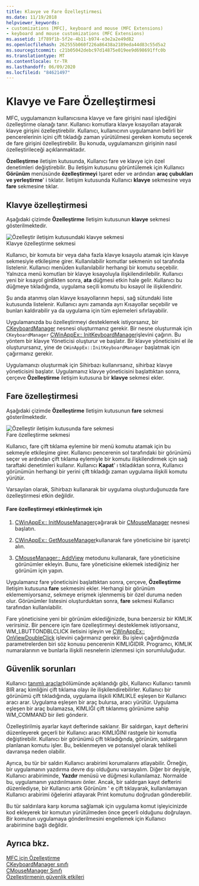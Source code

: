 ```yaml
---
title: Klavye ve Fare Özelleştirmesi
ms.date: 11/19/2018
helpviewer_keywords:
- customizations [MFC], keyboard and mouse (MFC Extensions)
- keyboard and mouse customizations (MFC Extensions)
ms.assetid: 1f789f1b-5f2e-4b11-b974-e3e2a2e49d82
ms.openlocfilehash: 262555b060f226a86438a2189eda44d83c55d5a2
ms.sourcegitcommit: c21b05042debc97d14875e019ee9d698691ffc0b
ms.translationtype: MT
ms.contentlocale: tr-TR
ms.lasthandoff: 06/09/2020
ms.locfileid: "84621497"
---
```

# <a name="keyboard-and-mouse-customization"></a>Klavye ve Fare Özelleştirmesi

MFC, uygulamanızın kullanıcısına klavye ve fare girişini nasıl işlediğini özelleştirme olanağı tanır. Kullanıcı komutlara klavye kısayolları atayarak klavye girişini özelleştirebilir. Kullanıcı, kullanıcının uygulamanın belirli bir pencerelerinin içini çift tıkladığı zaman yürütülmesi gereken komutu seçerek de fare girişini özelleştirebilir. Bu konuda, uygulamanızın girişinin nasıl özelleştirileceği açıklanmaktadır.

**Özelleştirme** iletişim kutusunda, Kullanıcı fare ve klavye için özel denetimleri değiştirebilir. Bu iletişim kutusunu görüntülemek için Kullanıcı **Görünüm** menüsünde **özelleştirmeyi** Işaret eder ve ardından **araç çubukları ve yerleştirme**' i tıklatır. İletişim kutusunda Kullanıcı **klavye** sekmesine veya **fare** sekmesine tıklar.

## <a name="keyboard-customization"></a>Klavye özelleştirmesi

Aşağıdaki çizimde **Özelleştirme** Iletişim kutusunun **klavye** sekmesi gösterilmektedir.

![Özelleştir iletişim kutusundaki klavye sekmesi](../mfc/media/mfcnextkeyboardtab.png "Özelleştir iletişim kutusundaki klavye sekmesi") <br/>
Klavye özelleştirme sekmesi

Kullanıcı, bir komuta bir veya daha fazla klavye kısayolu atamak için klavye sekmesiyle etkileşime girer. Kullanılabilir komutlar sekmenin sol tarafında listelenir. Kullanıcı menüden kullanılabilir herhangi bir komutu seçebilir. Yalnızca menü komutları bir klavye kısayoluyla ilişkilendirilebilir. Kullanıcı yeni bir kısayol girdikten sonra, **ata** düğmesi etkin hale gelir. Kullanıcı bu düğmeye tıkladığında, uygulama seçili komutu bu kısayol ile ilişkilendirir.

Şu anda atanmış olan klavye kısayollarının hepsi, sağ sütundaki liste kutusunda listelenir. Kullanıcı aynı zamanda ayrı Kısayollar seçebilir ve bunları kaldırabilir ya da uygulama için tüm eşlemeleri sıfırlayabilir.

Uygulamanızda bu özelleştirmeyi desteklemek istiyorsanız, bir [CKeyboardManager](reference/ckeyboardmanager-class.md) nesnesi oluşturmanız gerekir. Bir nesne oluşturmak için `CKeyboardManager` [CWinAppEx:: InitKeyboardManager](reference/cwinappex-class.md#initkeyboardmanager)işlevini çağırın. Bu yöntem bir klavye Yöneticisi oluşturur ve başlatır. Bir klavye yöneticisini el ile oluşturursanız, yine de `CWinAppEx::InitKeyboardManager` başlatmak için çağırmanız gerekir.

Uygulamanızı oluşturmak için Sihirbazı kullanırsanız, sihirbaz klavye yöneticisini başlatır. Uygulamanız klavye yöneticisini başlattıktan sonra, çerçeve **Özelleştirme** iletişim kutusuna bir **klavye** sekmesi ekler.

## <a name="mouse-customization"></a>Fare özelleştirmesi

Aşağıdaki çizimde **Özelleştirme** Iletişim kutusunun **fare** sekmesi gösterilmektedir.

![Özelleştir iletişim kutusunda fare sekmesi](../mfc/media/mfcnextmousetab.png "Özelleştir iletişim kutusunda fare sekmesi") <br/>
Fare özelleştirme sekmesi

Kullanıcı, fare çift tıklama eylemine bir menü komutu atamak için bu sekmeyle etkileşime girer. Kullanıcı pencerenin sol tarafındaki bir görünümü seçer ve ardından çift tıklama eylemiyle bir komutu ilişkilendirmek için sağ taraftaki denetimleri kullanır. Kullanıcı **Kapat**' ı tıkladıktan sonra, Kullanıcı görünümün herhangi bir yerini çift tıkladığı zaman uygulama ilişkili komutu yürütür.

Varsayılan olarak, Sihirbazı kullanarak bir uygulama oluşturduğunuzda fare özelleştirmesi etkin değildir.

#### <a name="to-enable-mouse-customization"></a>Fare özelleştirmeyi etkinleştirmek için

1. [CWinAppEx:: InitMouseManager](reference/cwinappex-class.md#initmousemanager)çağırarak bir [CMouseManager](reference/cmousemanager-class.md) nesnesi başlatın.

1. [CWinAppEx:: GetMouseManager](reference/cwinappex-class.md#getmousemanager)kullanarak fare yöneticisine bir işaretçi alın.

1. [CMouseManager:: AddView](reference/cmousemanager-class.md#addview) metodunu kullanarak, fare yöneticisine görünümler ekleyin. Bunu, fare yöneticisine eklemek istediğiniz her görünüm için yapın.

Uygulamanız fare yöneticisini başlattıktan sonra, çerçeve, **Özelleştirme** Iletişim kutusuna **fare** sekmesini ekler. Herhangi bir görünüm eklememiyorsanız, sekmeye erişmek işlenmemiş bir özel duruma neden olur. Görünümler listesini oluşturduktan sonra, **fare** sekmesi Kullanıcı tarafından kullanılabilir.

Fare yöneticisine yeni bir görünüm eklediğinizde, buna benzersiz bir KIMLIK verirsiniz. Bir pencere için fare özelleştirmeyi desteklemek istiyorsanız, WM_LBUTTONDBLCLICK iletisini işleyin ve [CWinAppEx:: OnViewDoubleClick](reference/cwinappex-class.md#onviewdoubleclick) işlevini çağırmanız gerekir. Bu işlevi çağırdığınızda parametrelerden biri söz konusu pencerenin KIMLIĞIDIR. Programcı, KIMLIK numaralarının ve bunlarla ilişkili nesnelerin izlenmesi için sorumluluğudur.

## <a name="security-concerns"></a>Güvenlik sorunları

Kullanıcı [tanımlı araçlar](user-defined-tools.md)bölümünde açıklandığı gibi, Kullanıcı Kullanıcı tanımlı BIR araç kimliğini çift tıklama olayı ile ilişkilendirebilirler. Kullanıcı bir görünümü çift tıkladığında, uygulama ilişkili KIMLIKLE eşleşen bir Kullanıcı aracı arar. Uygulama eşleşen bir araç bulursa, aracı yürütür. Uygulama eşleşen bir araç bulamazsa, KIMLIĞI çift tıklanmış görünüme sahip WM_COMMAND bir ileti gönderir.

Özelleştirilmiş ayarlar kayıt defterinde saklanır. Bir saldırgan, kayıt defterini düzenleyerek geçerli bir Kullanıcı aracı KIMLIĞINI rastgele bir komutla değiştirebilir. Kullanıcı bir görünümü çift tıkladığında, görünüm, saldırganın planlanan komutu işler. Bu, beklenmeyen ve potansiyel olarak tehlikeli davranışa neden olabilir.

Ayrıca, bu tür bir saldırı Kullanıcı arabirimi korumalarını atlayabilir. Örneğin, bir uygulamanın yazdırma devre dışı olduğunu varsayalım. Diğer bir deyişle, Kullanıcı arabiriminde, **Yazdır** menüsü ve düğmesi kullanılamaz. Normalde bu, uygulamanın yazdırılmasını önler. Ancak, bir saldırgan kayıt defterini düzenlediyse, bir Kullanıcı artık Görünüm ' e çift tıklayarak, kullanılamayan Kullanıcı arabirimi öğelerini atlayarak Print komutunu doğrudan gönderebilir.

Bu tür saldırılara karşı koruma sağlamak için uygulama komut işleyicinizde kod ekleyerek bir komutun yürütülmeden önce geçerli olduğunu doğrulayın. Bir komutun uygulamaya gönderilmesini engellemek için Kullanıcı arabirimine bağlı değildir.

## <a name="see-also"></a>Ayrıca bkz.

[MFC için Özelleştirme](customization-for-mfc.md)<br/>
[CKeyboardManager sınıfı](reference/ckeyboardmanager-class.md)<br/>
[CMouseManager Sınıfı](reference/cmousemanager-class.md)<br/>
[Özelleştirmenin güvenlik etkileri](security-implications-of-customization.md)
